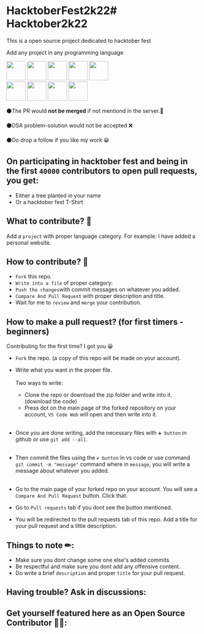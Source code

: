 # HacktoberFest2k22# Hacktober2k22
This is a open source project dedicated to hacktober fest 


Add any project in any programming language


<img src="https://user-images.githubusercontent.com/112252422/195139528-9cef67df-0abd-4add-8f28-97d37db7c290.png" width="50" height="50"> <img src="https://user-images.githubusercontent.com/112252422/195141152-e41d311e-84fa-4421-8c28-84fee6339395.png" width="50" height="50">
<img src="https://user-images.githubusercontent.com/112252422/195142362-25139349-64ec-4b03-9cc4-83202bc97d7e.png" width="50" height="50">
<img src="https://user-images.githubusercontent.com/112252422/195142746-5afbf78b-ed9a-42df-b8d0-6bac98caf2c9.png" width="50" height="50">
<img src="https://user-images.githubusercontent.com/112252422/195142950-16826640-c518-4296-a357-751ed6d2805d.png" width="50" height="50"><br>
<img src="https://user-images.githubusercontent.com/112252422/195143195-0a6d3651-ef5a-4783-bf3f-e6a00ec99b23.png" width="50" height="50">
<img src="https://user-images.githubusercontent.com/112252422/195143230-8d3d8235-b123-474a-a0b2-13cdd39b1d7a.png" width="50" height="50">
<img src="https://user-images.githubusercontent.com/112252422/195143350-7a017a15-58c3-487f-b6ca-1b04e1c9dfd7.png" width="50" height="50">
<img src="https://user-images.githubusercontent.com/112252422/195143425-2f3cf480-4b08-431e-9ed0-83c313e50076.png" width="50" height="50">

⚫The PR would **not be merged** if not mentiond in the server.🙅

⚫DSA problem-solution would not be accepted ❌


⚫Do drop a follow if you like my work 😀 




## On participating in hacktober fest and being in the first `40000` contributors to open pull requests, you get:
- Either a tree planted in your name
- Or a hacktober fest T-Shirt

## What to contribute? 🤔

Add a `project` with proper language category.
For example: I have added a personal website.


## How to contribute? 🤝

- `Fork` this repo.
- `Write into a file` of proper category: <br/> 
- `Push the changes`with commit messages on whatever you added.
- `Compare And Pull Request` with proper description and title.
-  Wait for me to `review` and `merge` your contribution.

## How to make a pull request? (for first timers - beginners)

Contributing for the first time? I got you 😀

- `Fork` the repo. (a copy of this repo will be made on your account).



- Write what you want in the proper file.<br/><br/>
    Two ways to write: <br/>
  - Clone the repo or download the zip folder and write into it. (download the code)
  - Press dot on the main page of the forked repository on your account, `VS Code Web` will open and then write into it.<br/><br/>
- Once you are done writing, add the necessary files with `➕ button` in github or use `git add --all`.<br/><br/>
- Then commit the files using the `✔ button` in vs code or use command `git commit -m "message"` command where in `message`, you will write a message about whatever you added.<br/><br/>



- Go to the main page of your forked repo on your account. You will see a `Compare And Pull Request` button. Click that. 



- Go to `Pull requests` tab if you dont see the button mentioned.



- You will be redirected to the pull requests tab of this repo. Add a title for your pull request and a little description.

## Things to note ✏:

- Make sure you dont change some one else's added commits.
- Be respectful and make sure you dont add any offensive content.
- Do write a brief `description` and proper `title` for your pull request.

## Having trouble? Ask in discussions:







## Get yourself featured here as an Open Source Contributor 🎉🙌:




